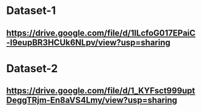 # Dataset-1
## https://drive.google.com/file/d/1ILcfoG017EPaiC-I9eupBR3HCUk6NLpv/view?usp=sharing

# Dataset-2
## https://drive.google.com/file/d/1_KYFsct999uptDeggTRjm-En8aVS4Lmy/view?usp=sharing
